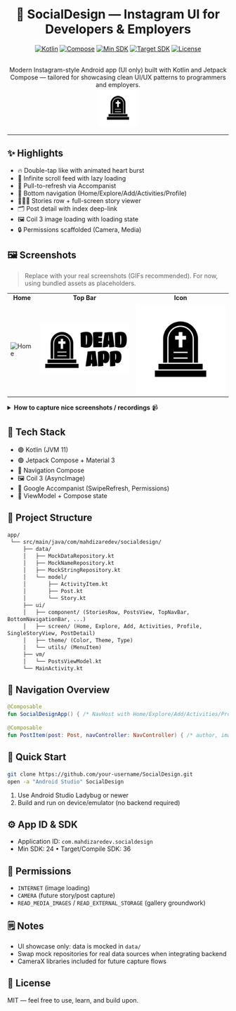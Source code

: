 <div align="center">

# 📸 SocialDesign — Instagram UI for Developers & Employers

[![Kotlin](https://img.shields.io/badge/Kotlin-2.2.0-7F52FF?logo=kotlin&logoColor=white)](https://kotlinlang.org)
[![Compose](https://img.shields.io/badge/Jetpack_Compose-Material_3-3DDC84?logo=android&logoColor=white)](https://developer.android.com/jetpack/compose)
[![Min SDK](https://img.shields.io/badge/Min_SDK-24-FF6F00)](#)
[![Target SDK](https://img.shields.io/badge/Target_SDK-36-FF6F00)](#)
[![License](https://img.shields.io/badge/License-MIT-green.svg)](#license)

<br/>
Modern Instagram-style Android app (UI only) built with Kotlin and Jetpack Compose — tailored for showcasing clean UI/UX patterns to programmers and employers.

<br/>
<img src="app/src/main/appicon-playstore.png" alt="App Icon" width="88" />

</div>

---

## ✨ Highlights

- 🔥 Double-tap like with animated heart burst
- 🧵 Infinite scroll feed with lazy loading
- 🔄 Pull-to-refresh via Accompanist
- 🧭 Bottom navigation (Home/Explore/Add/Activities/Profile)
- 🧑‍🤝‍🧑 Stories row + full-screen story viewer
- 🗂️ Post detail with index deep-link
- 🖼️ Coil 3 image loading with loading state
- 🔒 Permissions scaffolded (Camera, Media)

## 🖼️ Screenshots

> Replace with your real screenshots (GIFs recommended). For now, using bundled assets as placeholders.

<table>
  <tr>
    <td align="center"><strong>Home</strong></td>
    <td align="center"><strong>Top Bar</strong></td>
    <td align="center"><strong>Icon</strong></td>
  </tr>
  <tr>
    <td><img src="app/src/main/mipmap-xxxhdpi/appicon.webp" alt="Home" width="240"/></td>
    <td><img src="app/src/main/res/drawable/topbar.png" alt="Top Bar" width="240"/></td>
    <td><img src="app/src/main/ic_launcher-playstore.png" alt="Icon" width="240"/></td>
  </tr>
</table>

<details>
  <summary><strong>How to capture nice screenshots / recordings</strong> 📹</summary>

1. Run on a Pixel emulator (portrait) with system UI hidden.
2. Use Android Studio Layout Inspector to verify edge-to-edge and paddings.
3. Record GIFs with Android Studio or `adb shell screenrecord` and convert via ffmpeg.

</details>

## 🧩 Tech Stack

- 🟣 Kotlin (JVM 11)
- 🟢 Jetpack Compose + Material 3
- 🧭 Navigation Compose
- 🖼️ Coil 3 (AsyncImage)
- 🧰 Google Accompanist (SwipeRefresh, Permissions)
- 🧪 ViewModel + Compose state

## 🧱 Project Structure

```
app/
 └── src/main/java/com/mahdizaredev/socialdesign/
     ├── data/
     │   ├── MockDataRepository.kt
     │   ├── MockNameRepository.kt
     │   ├── MockStringRepository.kt
     │   └── model/
     │       ├── ActivityItem.kt
     │       ├── Post.kt
     │       └── Story.kt
     ├── ui/
     │   ├── component/ (StoriesRow, PostsView, TopNavBar, BottomNavigationBar, ...)
     │   ├── screen/ (Home, Explore, Add, Activities, Profile, SingleStoryView, PostDetail)
     │   ├── theme/ (Color, Theme, Type)
     │   └── utils/ (MenuItem)
     ├── vm/
     │   └── PostsViewModel.kt
     └── MainActivity.kt
```

## 🧭 Navigation Overview

```20:53:app/src/main/java/com/mahdizaredev/socialdesign/ui/screen/SocialDesignApp.kt
@Composable
fun SocialDesignApp() { /* NavHost with Home/Explore/Add/Activities/Profile + story/{id} + postDetail/{startIndex} */ }
```

```93:103:app/src/main/java/com/mahdizaredev/socialdesign/ui/component/PostsView.kt
@Composable
fun PostItem(post: Post, navController: NavController) { /* author, image, actions, caption */ }
```

## 🚀 Quick Start

```bash
git clone https://github.com/your-username/SocialDesign.git
open -a "Android Studio" SocialDesign
```

1. Use Android Studio Ladybug or newer
2. Build and run on device/emulator (no backend required)

## ⚙️ App ID & SDK

- Application ID: `com.mahdizaredev.socialdesign`
- Min SDK: 24 • Target/Compile SDK: 36

## 🔐 Permissions

- `INTERNET` (image loading)
- `CAMERA` (future story/post capture)
- `READ_MEDIA_IMAGES` / `READ_EXTERNAL_STORAGE` (gallery groundwork)

## 🗒️ Notes

- UI showcase only: data is mocked in `data/`
- Swap mock repositories for real data sources when integrating backend
- CameraX libraries included for future capture flows

## 📄 License

MIT — feel free to use, learn, and build upon.


